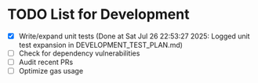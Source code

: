 # TODO List for Development

- [x] Write/expand unit tests  (Done at Sat Jul 26 22:53:27 2025: Logged unit test expansion in DEVELOPMENT_TEST_PLAN.md)
- [ ] Check for dependency vulnerabilities
- [ ] Audit recent PRs
- [ ] Optimize gas usage